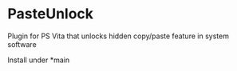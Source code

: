 # PasteUnlock
Plugin for PS Vita that unlocks hidden copy/paste feature in system software

Install under *main
